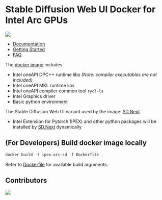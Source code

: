# Stable Diffusion Web UI Docker for Intel Arc GPUs

<a href="https://hub.docker.com/r/nuullll/ipex-arc-sd">
  <img src="https://img.shields.io/docker/pulls/nuullll/ipex-arc-sd" />
</a>

- [Documentation](https://blog.nuullll.com/ipex-sd-docker-for-arc-gpu/#/)
- [Getting Started](https://blog.nuullll.com/ipex-sd-docker-for-arc-gpu/#/getting-started)
- [FAQ](https://blog.nuullll.com/ipex-sd-docker-for-arc-gpu/#/faq)

The [docker image](https://hub.docker.com/r/nuullll/ipex-arc-sd) includes
- Intel oneAPI DPC++ runtime libs _(Note: compiler executables are not included)_
- Intel oneAPI MKL runtime libs
- Intel oneAPI compiler common tool `sycl-ls`
- Intel Graphics driver
- Basic python environment

The Stable Diffusion Web UI variant used by the image: [SD.Next](https://github.com/vladmandic/automatic)

- Intel Extension for Pytorch (IPEX) and other python packages will be installed by [SD.Next](https://github.com/vladmandic/automatic) dynamically

## (For Developers) Build docker image locally

```powershell
docker build -t ipex-arc-sd -f Dockerfile .
```

Refer to [Dockerfile](./Dockerfile) for available build arguments.

## Contributors

<a href="https://github.com/Nuullll/ipex-sd-docker-for-arc-gpu/graphs/contributors">
  <img src="https://contrib.rocks/image?repo=Nuullll/ipex-sd-docker-for-arc-gpu" />
</a>
